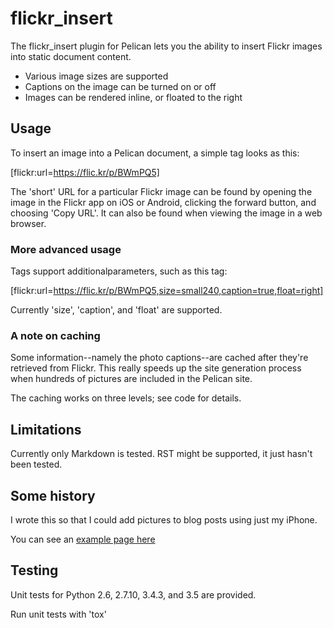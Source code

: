 flickr_insert
==================

The flickr_insert plugin for Pelican lets you the ability to insert Flickr images into static document content.

- Various image sizes are supported
- Captions on the image can be turned on or off
- Images can be rendered inline, or floated to the right

## Usage

To insert an image into a Pelican document, a simple tag looks as this:

[flickr:url=https://flic.kr/p/BWmPQ5]

The 'short' URL for a particular Flickr image can be found by opening the image in the Flickr app on iOS or Android,
clicking the forward button, and choosing 'Copy URL'.  It can also be found when viewing the image in a web browser.

### More advanced usage

Tags support additionalparameters, such as this tag:

[flickr:url=https://flic.kr/p/BWmPQ5,size=small240,caption=true,float=right]

Currently 'size', 'caption', and 'float' are supported.

### A note on caching

Some information--namely the photo captions--are cached after they're retrieved from Flickr.  This really speeds up the
site generation process when hundreds of pictures are included in the Pelican site.

The caching works on three levels; see code for details.

## Limitations

Currently only Markdown is tested.  RST might be supported, it just hasn't been tested.

## Some history

I wrote this so that I could add pictures to blog posts using just my iPhone.

You can see an [example page here](http://dan.marmot.net/2015/06/19/past-truckee/)

## Testing

Unit tests for Python 2.6, 2.7.10, 3.4.3, and 3.5 are provided.

Run unit tests with 'tox'